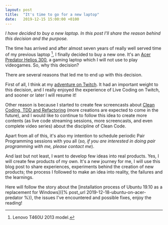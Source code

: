 ```yaml
---
layout: post
title:  "It's time to go for a new laptop"
date:   2019-12-15 15:00:00 +0100
---
```


_I have decided to buy a new laptop. In this post I'll share the reason behind this decision and the purpose._

<!--more-->

The time has arrived and after almost seven years of really well served time of my previous laptop [^1], I finally decided to buy a new one. It's an [Acer Predator Helios 300](https://www.amazon.com/Acer-Predator-i7-9750H-Keyboard-PH315-52-78VL/dp/B07QXLFLXT), a gaming laptop which I will not use to play videogames. So, why this decision?

There are several reasons that led me to end up with this decision.

First of all, I think at my [adventure on Twitch](https://joebew42.github.io/twitch/about). It had an important weight to this decision, and I really enjoyed the experience of Live Coding on Twitch, and sooner or later I will resume it!

Other reason is because I started to create few screencasts about [Clean Coding, TDD and Refactoring](https://www.youtube.com/watch?v=pmoLmjirmTk) (more creations are expected to come in the future), and I would like to continue to follow this idea to create more contents (as live code streaming sessions, more screencasts, and even complete video series) about the discipline of Clean Code.

Apart from all of this, it's also my intention to schedule periodic Pair Programming sessions with you all (_so, if you are interested in doing pair programming with me, please contact me_).

And last but not least, I want to develop few ideas into real products. Yes, I will create few products of my own. It's a new journey for me, I will use this blog post to share experiences, experiments behind the creation of new products; the process I followed to make an idea into reality, the failures and the learnings.

Here will follow the story about the [installation process of Ubuntu 19.10 as a replacement for Windows]({% post_url 2019-12-18-ubuntu-on-acer-predator %}), the issues I've encountered and possible fixes, enjoy the reading!

[^1]: Lenovo T460U 2013 model.